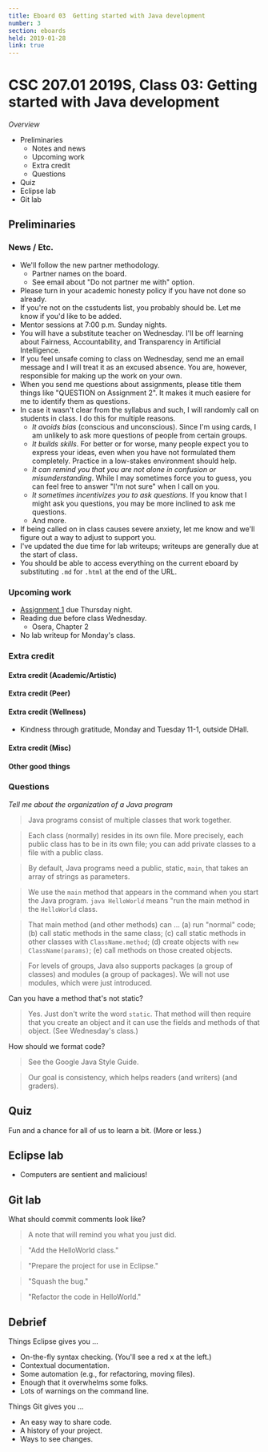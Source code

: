 ```yaml
---
title: Eboard 03  Getting started with Java development
number: 3
section: eboards
held: 2019-01-28
link: true
---
```

CSC 207.01 2019S, Class 03:  Getting started with Java development
==================================================================

_Overview_

* Preliminaries
    * Notes and news
    * Upcoming work
    * Extra credit
    * Questions
* Quiz
* Eclipse lab
* Git lab

Preliminaries
-------------

### News / Etc.

* We'll follow the new partner methodology.
    * Partner names on the board.
    * See email about "Do not partner me with" option.
* Please turn in your academic honesty policy if you have not done so
  already.
* If you're not on the csstudents list, you probably should be.  Let me
  know if you'd like to be added.
* Mentor sessions at 7:00 p.m. Sunday nights.
* You will have a substitute teacher on Wednesday.  I'll be off learning
  about Fairness, Accountability, and Transparency in Artificial Intelligence.
* If you feel unsafe coming to class on Wednesday, send me an email message
  and I will treat it as an excused absence.  You are, however, responsible
  for making up the work on your own.
* When you send me questions about assignments, please title them
  things like "QUESTION on Assignment 2".  It makes it much easiere
  for me to identify them as questions.
* In case it wasn't clear from the syllabus and such, I will randomly
  call on students in class.  I do this for multiple reasons.
    * _It avoids bias_ (conscious and unconscious). Since I'm using cards,
      I am unlikely to ask more questions of people from certain groups.
    * _It builds skills_.  For better or for worse, many people expect you
      to express your ideas, even when you have not formulated them
      completely.  Practice in a low-stakes environment should help.
    * _It can remind you that you are not alone in confusion or
      misunderstanding_.  While I may sometimes force you to guess, you
      can feel free to answer "I'm not sure" when I call on you.
    * _It sometimes incentivizes you to ask questions_.  If you know
      that I might ask you questions, you may be more inclined to ask
      me questions.
    * And more.
* If being called on in class causes severe anxiety, let me know and
  we'll figure out a way to adjust to support you.
* I've updated the due time for lab writeups; writeups are generally due 
  at the start of class.
* You should be able to access everything on the current eboard by
  substituting `.md` for `.html` at the end of the URL.

### Upcoming work

* [Assignment 1](../assignments/assignment01) due Thursday night.
* Reading due before class Wednesday.
    * Osera, Chapter 2
* No lab writeup for Monday's class.

### Extra credit

#### Extra credit (Academic/Artistic)

#### Extra credit (Peer)

#### Extra credit (Wellness)

* Kindness through gratitude, Monday and Tuesday 11-1, outside DHall.

#### Extra credit (Misc)

#### Other good things

### Questions

_Tell me about the organization of a Java program_

> Java programs consist of multiple classes that work together.

> Each class (normally) resides in its own file.  More precisely,
  each public class has to be in its own file; you can add private
  classes to a file with a public class.

> By default, Java programs need a public, static, `main`, that takes
  an array of strings as parameters.

> We use the `main` method that appears in the command when you
  start the Java program.  `java HelloWorld` means "run the main
  method in the `HelloWorld` class.

> That main method (and other methods) can ... (a) run "normal" code;
  (b) call static methods in the same class; (c) call static methods
  in other classes with `ClassName.method`; (d) create objects
  with `new ClassName(params)`; (e) call methods on those created
  objects.

> For levels of groups, Java also supports packages (a group of classes)
  and modules (a group of packages).  We will not use modules, which
  were just introduced.

Can you have a method that's not static?

> Yes.  Just don't write the word `static`.  That method will then 
  require that you create an object and it can use the fields and
  methods of that object.  (See Wednesday's class.)

How should we format code?

> See the Google Java Style Guide.

> Our goal is consistency, which helps readers (and writers) (and graders).

Quiz
----

Fun and a chance for all of us to learn a bit.  (More or less.)

Eclipse lab
-----------

* Computers are sentient and malicious!

Git lab
-------

What should commit comments look like?

> A note that will remind you what you just did.

> "Add the HelloWorld class."

> "Prepare the project for use in Eclipse."

> "Squash the <describe> bug."

> "Refactor the code in HelloWorld."

Debrief
-------

Things Eclipse gives you ...

* On-the-fly syntax checking.  (You'll see a red x at the left.)
* Contextual documentation.
* Some automation (e.g., for refactoring, moving files).
* Enough that it overwhelms some folks.
* Lots of warnings on the command line.

Things Git gives you ...

* An easy way to share code.
* A history of your project.
* Ways to see changes.
